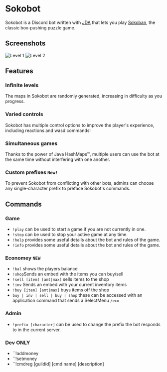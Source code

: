 # Sokobot

Sokobot is a Discord bot written with [JDA](https://github.com/DV8FromTheWorld/JDA) that lets you play [Sokoban](https://en.wikipedia.org/wiki/Sokoban), the classic box-pushing puzzle game.

## Screenshots
![Level 1](https://cdn.discordapp.com/attachments/670425377503707146/727568442034487316/sokobot_v1.1.gif)
![Level 2](https://cdn.discordapp.com/attachments/670425377503707146/727567694597193829/sokobot_v1.1_.gif)

## Features
### Infinite levels
The maps in Sokobot are randomly generated, increasing in difficulty as you progress.
### Varied controls
Sokobot has multiple control options to improve the player's experience, including reactions and wasd commands!
### Simultaneous games
Thanks to the power of Java HashMaps™️, multiple users can use the bot at the same time without interfering with one another.
### Custom prefixes ``New!``
To prevent Sokobot from conflicting with other bots, admins can choose any single-character prefix to preface Sokobot's commands.

## Commands
### Game
- ``!play`` can be used to start a game if you are not currently in one.
- ``!stop`` can be used to stop your active game at any time.
- ``!help`` provides some useful details about the bot and rules of the game.
- ``!info`` provides some useful details about the bot and rules of the game.
### Economey ``NEW``
 - ``!bal`` shows the players balance
 - ``!shop``Sends an embed with the items you can buy/sell
 - ``!sell [item] [amt|max]`` sells items to the shop
 - ``!inv`` Sends an embed with your current inventory items
 - ``!buy [item] [amt|max]`` buys items off the shop
 - ``buy | inv | sell | buy | shop`` these can be accessed with an application command that sends a SelectMenu ``/eco``
### Admin 
- ``!prefix [character]`` can be used to change the prefix the bot responds to in the current server. 
### Dev ONLY
- ``!addmoney
- ``!setmoney
- ``!cmdreg [guildid] [cmd name] [description]
